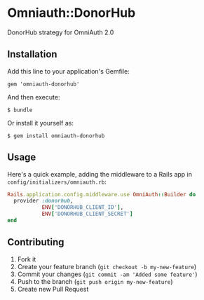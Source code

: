 # Omniauth::DonorHub

DonorHub strategy for OmniAuth 2.0

## Installation

Add this line to your application's Gemfile:

    gem 'omniauth-donorhub'

And then execute:

    $ bundle

Or install it yourself as:

    $ gem install omniauth-donorhub

## Usage

Here's a quick example, adding the middleware to a Rails app in `config/initializers/omniauth.rb`:

```ruby
Rails.application.config.middleware.use OmniAuth::Builder do
  provider :donorhub,
           ENV['DONORHUB_CLIENT_ID'],
           ENV['DONORHUB_CLIENT_SECRET']
end
```


## Contributing

1. Fork it
2. Create your feature branch (`git checkout -b my-new-feature`)
3. Commit your changes (`git commit -am 'Added some feature'`)
4. Push to the branch (`git push origin my-new-feature`)
5. Create new Pull Request
